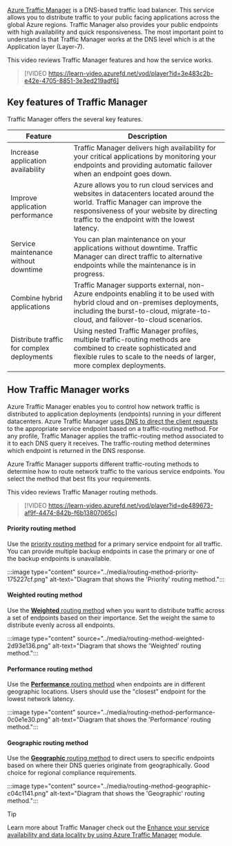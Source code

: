
[Azure Traffic Manager](/azure/traffic-manager/traffic-manager-overview) is a DNS-based traffic load balancer. This service allows you to distribute traffic to your public facing applications across the global Azure regions. Traffic Manager also provides your public endpoints with high availability and quick responsiveness. The most important point to understand is that Traffic Manager works at the DNS level which is at the Application layer (Layer-7).

This video reviews Traffic Manager features and how the service works. 

> [!VIDEO https://learn-video.azurefd.net/vod/player?id=3e483c2b-e42e-4705-8851-3e3ed219adf6]

## Key features of Traffic Manager

Traffic Manager offers the several key features.

| **Feature** | **Description** |
| --- | ---  |
| Increase application availability | Traffic Manager delivers high availability for your critical applications by monitoring your endpoints and providing automatic failover when an endpoint goes down. |
| Improve application performance | Azure allows you to run cloud services and websites in datacenters located around the world. Traffic Manager can improve the responsiveness of your website by directing traffic to the endpoint with the lowest latency. |
| Service maintenance without downtime |  You can plan maintenance on your applications without downtime. Traffic Manager can direct traffic to alternative endpoints while the maintenance is in progress. |
| Combine hybrid applications | Traffic Manager supports external, non-Azure endpoints enabling it to be used with hybrid cloud and on-premises deployments, including the burst-to-cloud, migrate-to-cloud, and failover-to-cloud scenarios. |
| Distribute traffic for complex deployments | Using nested Traffic Manager profiles, multiple traffic-routing methods are combined to create sophisticated and flexible rules to scale to the needs of larger, more complex deployments. |

## How Traffic Manager works

Azure Traffic Manager enables you to control how network traffic is distributed to application deployments (endpoints) running in your different datacenters. Azure Traffic Manager [uses DNS to direct the client requests](/azure/traffic-manager/traffic-manager-how-it-works#how-clients-connect-using-traffic-manager) to the appropriate service endpoint based on a traffic-routing method. For any profile, Traffic Manager applies the traffic-routing method associated to it to each DNS query it receives. The traffic-routing method determines which endpoint is returned in the DNS response.

Azure Traffic Manager supports different traffic-routing methods to determine how to route network traffic to the various service endpoints. You select the method that best fits your requirements. 

This video reviews Traffic Manager routing methods. 

> [!VIDEO https://learn-video.azurefd.net/vod/player?id=de489673-af9f-4474-842b-f6b13807065c]

#### Priority routing method

Use the [priority routing method](/azure/traffic-manager/traffic-manager-routing-methods#priority-traffic-routing-method) for a primary service endpoint for all traffic. You can provide multiple backup endpoints in case the primary or one of the backup endpoints is unavailable.

:::image type="content" source="../media/routing-method-priority-175227cf.png" alt-text="Diagram that shows the 'Priority' routing method.":::


#### Weighted routing method

Use the [**Weighted** routing method](/azure/traffic-manager/traffic-manager-routing-methods?branch=main#weighted-traffic-routing-method) when you want to distribute traffic across a set of endpoints based on their importance. Set the weight the same to distribute evenly across all endpoints.

:::image type="content" source="../media/routing-method-weighted-2d93e136.png" alt-text="Diagram that shows the 'Weighted' routing method.":::

#### Performance routing method

Use the [**Performance** routing method](/azure/traffic-manager/traffic-manager-routing-methods#performance-traffic-routing-method) when endpoints are in different geographic locations. Users should use the "closest" endpoint for the lowest network latency.

:::image type="content" source="../media/routing-method-performance-0c0e1e30.png" alt-text="Diagram that shows the 'Performance' routing method.":::

#### Geographic routing method

Use the [**Geographic** routing method](/azure/traffic-manager/traffic-manager-routing-methods#geographic-traffic-routing-method) to direct users to specific endpoints based on where their DNS queries originate from geographically. Good choice for regional compliance requirements. 

:::image type="content" source="../media/routing-method-geographic-c04c1141.png" alt-text="Diagram that shows the 'Geographic' routing method.":::


> [!TIP]
> Learn more about Traffic Manager check out the [Enhance your service availability and data locality by using Azure Traffic Manager](/training/modules/distribute-load-with-traffic-manager/) module.